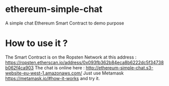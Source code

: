 # ethereum-simple-chat
A simple chat Ethereum Smart Contract to demo purpose

# How to use it ?
The Smart Contract is on the Ropsten Network at this address : https://ropsten.etherscan.io/address/0x093fb362b84eca8b6222dc5f34738b062f4ca903
The chat is online here : http://ethereum-simple-chat.s3-website-eu-west-1.amazonaws.com/
Just use Metamask https://metamask.io/#how-it-works and try it.
